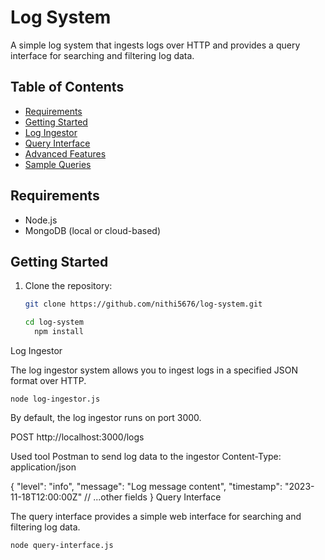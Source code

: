 # Log System

A simple log system that ingests logs over HTTP and provides a query interface for searching and filtering log data.

## Table of Contents

- [Requirements](#requirements)
- [Getting Started](#getting-started)
- [Log Ingestor](#log-ingestor)
- [Query Interface](#query-interface)
- [Advanced Features](#advanced-features)
- [Sample Queries](#sample-queries)

## Requirements

- Node.js
- MongoDB (local or cloud-based)

## Getting Started

1. Clone the repository:

   ```bash
   git clone https://github.com/nithi5676/log-system.git

   cd log-system
     npm install

  Log Ingestor

The log ingestor system allows you to ingest logs in a specified JSON format over HTTP.

    node log-ingestor.js

  By default, the log ingestor runs on port 3000.

  POST http://localhost:3000/logs


  Used  tool Postman to send log data to the ingestor
Content-Type: application/json

{
  "level": "info",
  "message": "Log message content",
  "timestamp": "2023-11-18T12:00:00Z"
  // ...other fields
}
Query Interface

The query interface provides a simple web interface for searching and filtering log data.

    
    node query-interface.js

  
